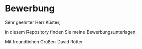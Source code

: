 # Bewerbung

Sehr geehrter Herr Küster,

in diesem Repository finden Sie meine Bewerbungsunterlagen. 

Mit freundlichen Grüßen
David Rötter
